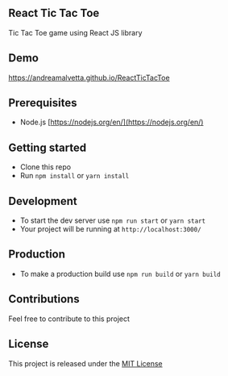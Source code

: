 ## React Tic Tac Toe

Tic Tac Toe game using React JS library

## Demo

https://andreamalvetta.github.io/ReactTicTacToe

## Prerequisites

- Node.js [https://nodejs.org/en/](https://nodejs.org/en/)

## Getting started

- Clone this repo
- Run `npm install` or `yarn install`

## Development

- To start the dev server use `npm run start` or `yarn start`
- Your project will be running at `http://localhost:3000/`

## Production

- To make a production build use `npm run build` or `yarn build`

## Contributions

Feel free to contribute to this project

## License

This project is released under the [MIT License](http://www.opensource.org/licenses/MIT)
